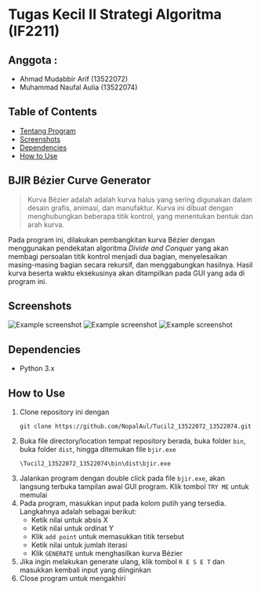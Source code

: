 # Tugas Kecil II Strategi Algoritma (IF2211)
## Anggota :
- Ahmad Mudabbir Arif   (13522072)
- Muhammad Naufal Aulia (13522074)


## Table of Contents
* [Tentang Program](#bezier)
* [Screenshots](#screenshots)
* [Dependencies](#dependencies)
* [How to Use](#how-to-use)


## BJIR Bézier Curve Generator <a href="bezier"></a>
>  Kurva Bézier adalah adalah kurva halus yang sering digunakan dalam desain grafis, animasi, dan manufaktur. Kurva ini dibuat dengan menghubungkan beberapa titik kontrol, yang menentukan bentuk dan arah kurva.

Pada program ini, dilakukan pembangkitan kurva Bézier dengan menggunakan pendekatan algoritma _Divide and Conquer_ yang akan membagi persoalan titik kontrol menjadi dua bagian, menyelesaikan masing-masing bagian secara rekursif, dan menggabungkan hasilnya. Hasil kurva beserta waktu eksekusinya akan ditampilkan pada GUI yang ada di program ini.


## Screenshots <a href="screenshots"></a>
![Example screenshot](./readme_img/txt.gif)
![Example screenshot](./readme_img/auto.gif)
![Example screenshot](./readme_img/2.png)

## Dependencies <a href="dependencies"></a>
- Python 3.x

## How to Use <a href="how-to-use"></a>
1. Clone repository ini dengan 
    ```
    git clone https://github.com/NopalAul/Tucil2_13522072_13522074.git
    ```
2. Buka file directory/location tempat repository berada, buka folder `bin`, buka folder `dist`, hingga ditemukan file `bjir.exe`
    ```
    \Tucil2_13522072_13522074\bin\dist\bjir.exe
    ```
3. Jalankan program dengan double click pada file `bjir.exe`, akan langsung terbuka tampilan awal GUI program. Klik tombol `TRY ME` untuk memulai
4. Pada program, masukkan input pada kolom putih yang tersedia. Langkahnya adalah sebagai berikut:
    - Ketik nilai untuk absis X
    - Ketik nilai untuk ordinat Y
    - Klik `add point` untuk memasukkan titik tersebut
    - Ketik nilai untuk jumlah iterasi
    - Klik `GENERATE` untuk menghasilkan kurva Bézier
5. Jika ingin melakukan generate ulang, klik tombol `R E S E T` dan masukkan kembali input yang diinginkan
6. Close program untuk mengakhiri
